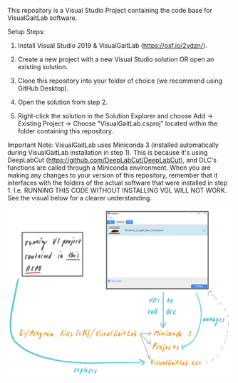 This repository is a Visual Studio Project containing the code base for VisualGaitLab software.

Setup Steps:

1. Install Visual Studio 2019 & VisualGaitLab (https://osf.io/2ydzn/).

2. Create a new project with a new Visual Studio solution OR open an existing solution.

3. Clone this repository into your folder of choice (we recommend using GitHub Desktop).

4. Open the solution from step 2.

5. Right-click the solution in the Solution Explorer and choose Add -> Existing Project -> Choose "VisualGaitLab.csproj" located within the folder containing this repository.

Important Note: VisualGaitLab uses Miniconda 3 (installed automatically during VisualGaitLab installation in step 1). This is because it's using DeepLabCut (https://github.com/DeepLabCut/DeepLabCut), and DLC's functions are called through a Miniconda environment. When you are making any changes to your version of this repository, remember that it interfaces with the folders of the actual software that were installed in step 1. I.e. RUNNING THIS CODE WITHOUT INSTALLING VGL WILL NOT WORK. See the visual below for a clearer understanding.

![Visual](https://github.com/Be-bo/VisualGaitLab/blob/master/readme_visual.png)
